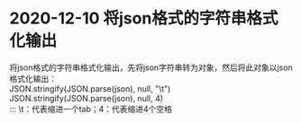 # 2020-12-10 将json格式的字符串格式化输出
将json格式的字符串格式化输出，先将json字符串转为对象，然后将此对象以json格式化输出：  
JSON.stringify(JSON.parse(json), null, "\t")  
JSON.stringify(JSON.parse(json), null, 4)  
::: \t：代表缩进一个tab；4：代表缩进4个空格  